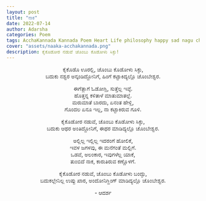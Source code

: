 ```yaml
---
layout: post
title: "ನಾಕ"
date: 2022-07-14
author: Adarsha
categories: Poem
tags: AcchaKannada Kannada Poem Heart Life philosophy happy sad nagu chombeshwara kavana
cover: "assets/naaka-acchakannada.png"
description: ಕೈಕೊಡೋರ ನಡುವೆ ಚೊಂಬು ಕೊಡೋಳು ಸಿಕ್ಳು!
---
```


<p align = "center"> ಕೈಕೊಡೊ ಊರಲ್ಲಿ, ಚೊಂಬು ಕೊಡೋಳು ಸಿಕ್ಳು, <br>
ಬದುಕು ನಶ್ವರ ಅನ್ಕಂಡಿದ್ದೋನಿಗೆ, ಹಿಂಗೆ ಕಟ್ಟಾಕಿದ್ಯಲ್ಲೊ ಚೊಂಬೇಶ್ವರ. </p>

<p align = "center"> ಈಗೆತ್ಲಾಗೆ ಓಡೋಗ್ಲಿ, ಸುತ್ತೆಲ್ಲ ಇವ್ಳೆ. <br>
ಹೊತ್ತನ್ನ ಕಳಿತಾಳೆ ಮಾತುಮಾತಲ್ಲೆ. <br>
ಮರುಮಾತೆ ಬಾರದು, ಏನಂತ ಹೇಳ್ಲಿ, <br>
ಗೊಂದಲ ಏನೂ ಇಲ್ಲ, ನಾ ಕಟ್ಟಾಕಿರುವ ಗೂಳಿ. </p>

<p align = "center"> ಕೈಕೊಡೋರ ನಡುವೆ, ಚೊಂಬು ಕೊಡೋಳು ಸಿಕ್ಳು, <br>
ಬದುಕು ಆಥರ ಅಂತಿದ್ದೋನಿಗೆ, ಈಥರ ಮಾಡಿದ್ಯಲ್ಲೊ ಚೊಂಬೇಶ್ವರ. </p>

<p align = "center"> ಅಲ್ಲಿಲ್ಲ ಇಲ್ಲಿಲ್ಲ ಇದರಂಗೆ ಹೋಲಿಕೆ, <br>
ಇವಳ ಜಗಳವು, ಈ ಮನೆಗಂತೆ ಮಲ್ಲಿಗೆ. <br>
ಒಡವೆ, ಅಲಂಕಾರ, ಇವುಗಳೆಲ್ಲ ಯಾಕೆ, <br>
ತುಂಬಿದೆ ನಾಕ, ಕಾರುತಿರುವ ಕಣ್ಣೊಳಗೆ. </p>

<p align = "center"> ಕೈಕೊಡೋರ ನಡುವೆ, ಚೊಂಬು ಕೊಡೋಳು ಬಂದ್ಳು, <br>
ಬದುಕಲ್ಲೇನಿಲ್ಲ ಉಪ್ಪು ಖಾರ, ಅಂದೋನಿಗ್ಹಿಂಗ್ ಮಾಡಿದ್ಯಲ್ಲೊ ಚೊಂಬೇಶ್ವರ. </p>

<p align = "center"> - ಆದರ್ಶ </p>
